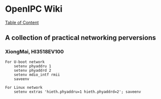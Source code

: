 # OpenIPC Wiki
[Table of Content](../index.md)

A collection of practical networking perversions
------------------------------------------------


### XiongMai, HI3518EV100

```
For U-boot network
    setenv phyaddru 1
    setenv phyaddrd 2
    setenv mdio_intf rmii
    saveenv

For Linux network
    setenv extras 'hieth.phyaddru=1 hieth.phyaddrd=2'; saveenv
```
